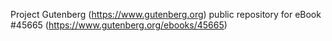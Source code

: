 Project Gutenberg (https://www.gutenberg.org) public repository for eBook #45665 (https://www.gutenberg.org/ebooks/45665)
